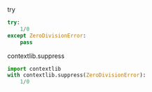 try
```python
try:
	1/0
except ZeroDivisionError:
	pass
```

contextlib.suppress
```python
import contextlib
with contextlib.suppress(ZeroDivisionError):
	1/0
```
